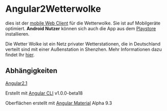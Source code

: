 # Angular2Wetterwolke

dies ist der [mobile Web Client](http://www.voegtle.org/~christian/ww/app/) für die Wetterwolke. Sie ist auf Mobilgeräte optimiert. **Android Nutzer** können sich auch die App aus dem [Playstore](https://play.google.com/store/apps/details?id=org.voegtle.weatherwidget) installieren.

Die Wetter Wolke ist ein Netz privater Wetterstationen, die in Deutschland verteilt sind mit einer Außenstation in Shenzhen. Mehr Informationen dazu findet Ihr [hier](http://www.voegtle.org/~christian/ww/).

## Abhängigkeiten

[Angular2.1](https://angular.io/)

Erstellt mit [Angular CLI](https://github.com/angular/angular-cli) v1.0.0-beta18

Oberflächen erstellt mit [Angular Material](https://material.angularjs.org/latest/) Alpha 9.3



